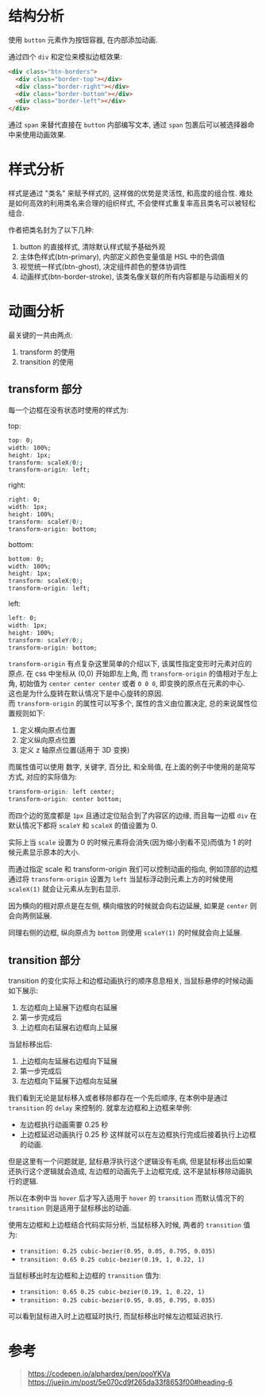 # 结构分析

使用 `button` 元素作为按钮容器, 在内部添加动画.

通过四个 `div` 和定位来模拟边框效果:
```html
<div class="btn-borders">
  <div class="border-top"></div>
  <div class="border-right"></div>
  <div class="border-bottom"></div>
  <div class="border-left"></div>
</div>
```
通过 `span` 来替代直接在 `button` 内部编写文本, 通过 `span` 包裹后可以被选择器命中来使用动画效果.

# 样式分析

样式是通过 "类名" 来赋予样式的, 这样做的优势是灵活性, 和高度的组合性. 难处是如何高效的利用类名来合理的组织样式, 不会使样式重复率高且类名可以被轻松组合.

作者把类名封为了以下几种:
1. button 的直接样式, 清除默认样式赋予基础外观
2. 主体色样式(btn-primary), 内部定义颜色变量值是 HSL 中的色调值
3. 视觉统一样式(btn-ghost), 决定组件颜色的整体协调性
4. 动画样式(btn-border-stroke), 该类名像关联的所有内容都是与动画相关的

# 动画分析

最关键的一共由两点:
1. transform 的使用
2. transition 的使用

## transform 部分

每一个边框在没有状态时使用的样式为:

top:
```css
top: 0;
width: 100%;
height: 1px;
transform: scaleX(0);
transform-origin: left;
```

right:
```css
right: 0;
width: 1px;
height: 100%;
transform: scaleY(0);
transform-origin: bottom;
```

bottom:
```css
bottom: 0;
width: 100%;
height: 1px;
transform: scaleX(0);
transform-origin: left;
```

left:
```css
left: 0;
width: 1px;
height: 100%;
transform: scaleY(0);
transform-origin: bottom;
```

`transform-origin` 有点复杂这里简单的介绍以下, 该属性指定变形时元素对应的原点. 在 css 中坐标从 (0,0) 开始即左上角, 而 `transform-origin` 的值相对于左上角, 初始值为 `center center center` 或者 `0 0 0`, 即变换的原点在元素的中心.  
这也是为什么旋转在默认情况下是中心旋转的原因.  
而 `transform-origin` 的属性可以写多个, 属性的含义由位置决定, 总的来说属性位置规则如下:
1. 定义横向原点位置
2. 定义纵向原点位置
3. 定义 z 轴原点位置(适用于 3D 变换)

而属性值可以使用 数字, 关键字, 百分比, 和全局值, 在上面的例子中使用的是简写方式, 对应的实际值为:
```css
transform-origin: left center;
transform-origin: center bottom;
```

而四个边的宽度都是 `1px` 且通过定位贴合到了内容区的边缘, 而且每一边框 `div` 在默认情况下都将 `scaleY` 和 `scaleX` 的值设置为 0.

实际上当 `scale` 设置为 0 的时候元素将会消失(因为缩小到看不见)而值为 1 的时候元素显示原本的大小.  

而通过指定 scale 和 transform-origin 我们可以控制动画的指向, 例如顶部的边框通过将 `transform-origin` 设置为 `left` 当鼠标浮动到元素上方的时候使用 `scaleX(1)` 就会让元素从左到右显示.  

因为横向的相对原点是在左侧, 横向缩放的时候就会向右边延展, 如果是 `center` 则会向两侧延展.

同理右侧的边框, 纵向原点为 `bottom` 则使用 `scaleY(1)` 的时候就会向上延展.  

## transition 部分

transition 的变化实际上和边框动画执行的顺序息息相关, 当鼠标悬停的时候动画如下展示:
1. 左边框向上延展下边框向右延展
2. 第一步完成后
3. 上边框向右延展右边框向上延展

当鼠标移出后:
1. 上边框向左延展右边框向下延展
2. 第一步完成后
3. 左边框向下延展下边框向左延展

我们看到无论是鼠标移入或者移除都存在一个先后顺序, 在本例中是通过 `transition` 的 `delay` 来控制的. 就拿左边框和上边框来举例:
- 左边框执行动画需要 0.25 秒
- 上边框延迟动画执行 0.25 秒
这样就可以在左边框执行完成后接着执行上边框的动画.  

但是这里有一个问题就是, 鼠标悬浮执行这个逻辑没有毛病, 但是鼠标移出后如果还执行这个逻辑就会造成, 左边框的动画先于上边框完成, 这不是鼠标移除动画执行的逻辑.  

所以在本例中当 `hover` 后才写入适用于 `hover` 的 `transition` 而默认情况下的 `transition` 则是适用于鼠标移出的动画.  

使用左边框和上边框结合代码实际分析, 当鼠标移入时候, 两者的 `transition` 值为:
- `transition: 0.25 cubic-bezier(0.95, 0.05, 0.795, 0.035)`
- `transition: 0.65 0.25 cubic-bezier(0.19, 1, 0.22, 1)`

当鼠标移出时左边框和上边框的 `transition` 值为:
- `transition: 0.65 0.25 cubic-bezier(0.19, 1, 0.22, 1)`
- `transition: 0.25 cubic-bezier(0.95, 0.05, 0.795, 0.035)`

可以看到鼠标进入时上边框延时执行, 而鼠标移出时候左边框延迟执行.  

# 参考

> https://codepen.io/alphardex/pen/pooYKVa
> https://juejin.im/post/5e070cd9f265da33f8653f00#heading-6